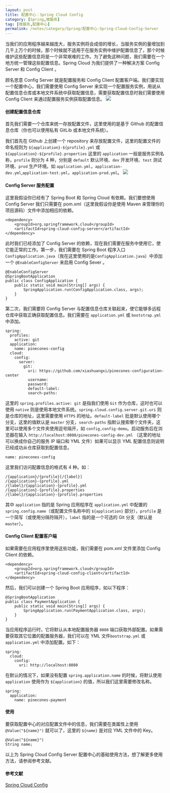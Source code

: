 ```yaml
---
layout: post
title: 配置中心：Spring Cloud Config 
category: [Spring,微服务]
tag: [微服务,配置中心]
permalink: /notes/category/Spring/配置中心-Spring-Cloud-Config-Server
---
```

当我们的应用程序越来越庞大，服务实例将会成倍的增长，当服务实例的量增加到几千上万个的时候，那个时候就不适用于在服务实例中维护配置信息了，那个时候维护这些配置信息将是一个非常艰难的工作。为了避免这种问题，我们需要在一个地方统一管理这些配置信息。Spring Cloud 为我们提供了一种解决方案 Config Server 和 Config Client 。

顾名思意 Config Server 就是配置服务和 Config Client 配置客户端。我们要实现一个配置中心，我们需要使用 Config Server 来实现一个配置服务实例，用说从配置信息仓库或本地文件系统中获取配置信息，需要获取配置信息时我们需要使用 Config Client 来通过配置服务实例获取配置信息。
![](https://gitee.com/xiashuangxi/worknodes/raw/master/spring/%E5%BE%AE%E6%9C%8D%E5%8A%A1/Spring-Cloud-Config-Server%E9%85%8D%E7%BD%AE%E4%B8%AD%E5%BF%83-02.bmp)

#### 创建配置信息仓库
首先我们需要一个仓库来统一存放配置文件，这里使用的是基于 Github 的配置信息仓库（你也可以使用私有 GitLib 或本地文件系统）。

我们首先在 Github 上创建一个 repository 来存放配置文件，这里的配置文件的命名规则为 `${application}-${profile}.yml` 或  `${application}-${profile}.properties`  这里的 `application` 一般是服务实例名称，`profile` 则分为 4 种，分别是 `default` 默认环境、`dev` 开发环境、`test` 测试环境、`prod` 生产环境。如 `application.yml`，`application-dev.yml`,`application-test.yml`，`application-prod.yml`。
![](https://gitee.com/xiashuangxi/worknodes/raw/master/spring/%E5%BE%AE%E6%9C%8D%E5%8A%A1/spring-cloud-config-server%E9%85%8D%E7%BD%AE%E4%B8%AD%E5%BF%83-01.png)

#### Config Server 服务配置
这里我假设你已经有了 Spring Boot 和 Spring Cloud 有依赖。我们要想使用 Config Server 我们只需要在 pom.xml（这里我假设你是使用 Maven 来管理你的项目源码）文件中添加相应的依赖。
```
<dependency>
    <groupId>org.springframework.cloud</groupId>
    <artifactId>spring-cloud-config-server</artifactId>
</dependency>
```
此时我们已经添加了 Config Server 的依赖，现在我们需要在服务中使用它，使它能正常的工作。第一步，我们需要在 Spring Boot 程序入口  `ConfigApplication.java`（我在这里使用的是`ConfigApplication.java`）中添加一个 `@EnableConfigServer` 来启用 Config Sever 。
```
@EnableConfigServer
@SpringBootApplication
public class ConfigApplication {
    public static void main(String[] args) {
        SpringApplication.run(ConfigApplication.class, args);
    }
}
``` 
第二次，我们需要将 Config Server 与配置信息仓库关联起来，使它能够多远程仓库中获取正确获取配置信息。我们需要在  `application.yml` 或 `bootstrap.yml` 中添加。
```
spring:
  profiles:
    active: git                                                             
  application:
    name: pinecones-config                                                  
  cloud:
    config:
      server:
        git:
          uri: https://github.com/xiashuangxi/pinecones-configuration-center 
          username: 
          password: 
          default-label: 
          search-paths: 
```
这里的 `spring.profiles.active: git` 是指我们使用 `Git` 作为仓库，这时也可以使用 `native` 则是使用本地文件系统。`spring.cloud.config.server.git.uri` 则是仓库的地址，这里需要使用 `HTTPS` 的地址。`default-label` 批是默认使用哪个分支，这里的值默认是 `master` 分支，`search-paths` 指默认搜索哪个文件夹，这里可以使用多个文件夹使用逗号隔开，如 `config,config-demo`。启动服务后在浏览器在输入 `http://localhost:8080/pinecones-config-dev.yml` （这里的地址可以换成你自己的服务 IP 端口和 YML 文件）如果可以显示 YML 配置信息则说明已经成功从仓库获取到配置信息。
```
name: pinecones-config
```
这里我们访问配置信息的格式有 4 种。如：
```
/{application}/{profile}[/{label}]
/{application}-{profile}.yml
/{label}/{application}-{profile}.yml
/{application}-{profile}.properties
/{label}/{application}-{profile}.properties
```
其中 `application` 指的是 Spring 应用程序在 `application.yml` 中配置的 `spring.config.name`（或配置文件名称中的 `${application}` 部分），`profile` 是一个简写（或使用分隔符隔开），`label` 指的是一个可选的 Git 分支（默认是 `master`）。

#### Config Client 配置客户端
如果需要在应用程序里使用这些功能，我们需要在 pom.xml 文件里添加 Config Client 的依赖。
```
<dependency>
    <groupId>org.springframework.cloud</groupId>
    <artifactId>spring-cloud-config-client</artifactId>
</dependency>
```
然后，我们可以创建一个 Spring Boot 应用程序，如以下程序：
```
@SpringBootApplication
public class PaymentApplication {
    public static void main(String[] args) {
        SpringApplication.run(PaymentApplication.class, args);
    }
}
```
当应用程序运行时，它将默认从本地配置服务器 `8080` 端口获取外部配置。如果需要获取其它位置的配置服务器，我们可以在 YML 文件`bootstrap.yml` 或 `application.yml` 中添加配置。如下：
```
spring:
  cloud:
    config:
      uri: http://localhost:8080
```
在默认的情况下，如果没有配置 `spring.application.name` 的时候，将默认使用 `application` 使用作为 `${application}` 的值，所以我们这里需要修改名称。
```
spring:
  application:
    name: pinecones-payment
```

#### 使用
要获取配置中心的对应配置文件中的信息，我们需要在类属性上使用 `@Value("${name}")` 就可以了，这里的 `${name}` 是对应 YML 文件中的 Key。
```
@Value("${name}")
String name;
```

以上为 Spring Cloud Config Server 配置中心的基础使用方法，想了解更多使用方法，请参阅参考文献。

#### 参考文献
[Spring Cloud Config](https://spring.io/projects/spring-cloud-config)